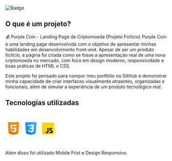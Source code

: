 ![Badge](https://img.shields.io/badge/Projeto-Autoral-purple)

<h2> O que é um projeto?</h1>

💰 Purple Coin - Landing Page de Criptomoeda (Projeto Fictício)
Purple Coin é uma landing page desenvolvida com o objetivo de apresentar minhas habilidades em desenvolvimento front-end. Apesar de ser um produto fictício, a página foi criada como se fosse a apresentação real de uma nova criptomoeda no mercado, com foco em design moderno, responsividade e boas práticas de HTML e CSS.

Este projeto foi pensado para compor meu portfólio no GitHub e demonstrar minha capacidade de criar interfaces visualmente atraentes, organizadas e funcionais, além de simular a experiência de um produto tecnológico real.

## Tecnologias utilizadas

<svg xmlns="http://www.w3.org/2000/svg" x="0px" y="0px" width="50" height="100" viewBox="0 0 48 48">
<linearGradient id="SNASnMitCxQrIYk4GDibta_v8RpPQUwv0N8_gr1" x1="18.208" x2="34.159" y1="2.413" y2="46.236" gradientUnits="userSpaceOnUse"><stop offset="0" stop-color="#f09701"></stop><stop offset="1" stop-color="#e36001"></stop></linearGradient><path fill="url(#SNASnMitCxQrIYk4GDibta_v8RpPQUwv0N8_gr1)" d="M7.192,7.176l2.627,29.77c0.109,1.237,0.97,2.28,2.164,2.621l10.643,3.041	c0.898,0.257,1.849,0.257,2.747,0l10.643-3.041c1.194-0.341,2.055-1.383,2.164-2.621l2.627-29.77C40.911,6.006,39.99,5,38.816,5	H9.184C8.01,5,7.089,6.006,7.192,7.176z"></path><path fill="#f09601" d="M24,8v31.9l9.876-2.822c0.797-0.228,1.371-0.924,1.443-1.749l2.286-26.242	C37.656,8.502,37.196,8,36.609,8H24z"></path><path fill="#fff" d="M24,25v-4h8.6l-0.7,11.5L24,35.1v-4.2l4.1-1.4l0.3-4.5L24,25z M32.9,17l0.3-4H24v4H32.9z"></path><path fill="#d6e0e9" d="M24,30.9v4.2l-7.9-2.6L15.7,27h4l0.2,2.5L24,30.9z M19.1,17H24v-4h-9.1l0.7,12H24v-4h-4.6L19.1,17z"></path><path d="M33.2,13l-0.3,4H24h-4.9l0.3,4H24h8.6l-0.7,11.5L24,35.1l-7.9-2.6L15.7,27h4l0.2,2.5l4.1,1.4l4.1-1.4l0.3-4.5H24h-8.4 l-0.7-12H24H33.2 M34.278,12H33.2H24h-9.1h-1.06l0.062,1.058l0.7,12L14.657,26h-0.032l0.078,1.073l0.4,5.5l0.049,0.668 l0.636,0.209l7.9,2.6L24,36.153l0.313-0.103l7.9-2.6l0.644-0.212l0.041-0.677l0.7-11.5L33.663,20H32.6H24h-3.672l-0.15-2H24h8.9 h0.928l0.069-0.925l0.3-4L34.278,12L34.278,12z M20.623,26H24h3.331l-0.185,2.769L24,29.843l-3.156-1.077l-0.148-1.846L20.623,26 L20.623,26z" opacity=".05"></path><path d="M33.2,13l-0.3,4H24h-4.9l0.3,4H24h8.6l-0.7,11.5L24,35.1l-7.9-2.6L15.7,27h4l0.2,2.5l4.1,1.4l4.1-1.4l0.3-4.5H24h-8.4 l-0.7-12H24H33.2 M33.739,12.5H33.2H24h-9.1h-0.53l0.031,0.529l0.7,12l0.027,0.471H15.6H24h3.866l-0.242,3.634L24,30.372 l-3.628-1.239l-0.174-2.173l-0.037-0.46H19.7h-4h-0.538l0.039,0.536l0.4,5.5l0.024,0.334l0.318,0.105l7.9,2.6L24,35.626 l0.156-0.051l7.9-2.6l0.322-0.106l0.021-0.339l0.7-11.5l0.032-0.53H32.6H24h-4.136l-0.225-3H24h8.9h0.464l0.035-0.463l0.3-4 L33.739,12.5L33.739,12.5z" opacity=".07"></path>
</svg>
<svg xmlns="http://www.w3.org/2000/svg" x="0px" y="0px" width="50" height="100" viewBox="0 0 48 48">
<linearGradient id="TQDriqswrKwPOniLrPT12a_7gdY5qNXaKC0_gr1" x1="16.33" x2="32.293" y1="-2.748" y2="41.109" gradientUnits="userSpaceOnUse"><stop offset="0" stop-color="#2aa4f4"></stop><stop offset="1" stop-color="#007ad9"></stop></linearGradient><path fill="url(#TQDriqswrKwPOniLrPT12a_7gdY5qNXaKC0_gr1)" d="M7.192,7.176l2.627,29.77c0.109,1.237,0.97,2.28,2.164,2.621l10.643,3.041	c0.898,0.257,1.849,0.257,2.747,0l10.643-3.041c1.194-0.341,2.055-1.383,2.164-2.621l2.627-29.77C40.911,6.006,39.99,5,38.816,5	H9.184C8.01,5,7.089,6.006,7.192,7.176z"></path><path fill="#35c1f1" d="M24,8v31.9l9.876-2.822c0.797-0.228,1.371-0.924,1.443-1.749l2.286-26.242	C37.656,8.502,37.196,8,36.609,8H24z"></path><path fill="#fff" d="M33.1,13H24v4h4.9l-0.3,4H24v4h4.4l-0.3,4.5L24,30.9v4.2l7.9-2.6L32.6,21l0,0L33.1,13z"></path><path fill="#d6e0e9" d="M24,13v4h-8.9l-0.3-4H24z M19.4,21l0.2,4H24v-4H19.4z M19.8,27h-4l0.3,5.5l7.9,2.6v-4.2l-4.1-1.4	L19.8,27z"></path><path d="M33.1,13l-0.5,8l-0.7,11.5L24,35.1l-7.9-2.6L15.8,27h4l0.1,2.5l4.1,1.4l4.1-1.4l0.3-4.5H24h-4.4l-0.2-4H24h4.6l0.3-4H24 h-8.9l-0.3-4H24H33.1 M34.164,12H33.1H24h-9.2h-1.078l0.081,1.075l0.3,4L14.172,18H15.1H24h3.822l-0.15,2H24h-4.6h-1.051 l0.052,1.05l0.2,4L18.649,26H15.8h-1.056l0.058,1.054l0.3,5.5l0.037,0.682l0.649,0.214l7.9,2.6L24,36.153l0.313-0.103l7.9-2.6 l0.644-0.212l0.041-0.677l0.7-11.5l0.5-7.998L34.164,12L34.164,12z M20.761,26H24h3.331l-0.185,2.769L24,29.843l-3.128-1.068 l-0.073-1.815L20.761,26L20.761,26z" opacity=".05"></path><path d="M33.1,13l-0.5,8l-0.7,11.5L24,35.1l-7.9-2.6L15.8,27h4l0.1,2.5l4.1,1.4l4.1-1.4l0.3-4.5H24h-4.4l-0.2-4H24h4.6l0.3-4H24 h-8.9l-0.3-4H24H33.1 M33.632,12.5H33.1H24h-9.2h-0.539l0.04,0.537l0.3,4l0.035,0.463H15.1H24h4.361l-0.225,3H24h-4.6h-0.526 l0.026,0.525l0.2,4l0.024,0.475H19.6H24h3.866l-0.242,3.634L24,30.372l-3.614-1.234L20.3,26.98L20.28,26.5H19.8h-4h-0.528 l0.029,0.527l0.3,5.5l0.019,0.341l0.324,0.107l7.9,2.6L24,35.626l0.156-0.051l7.9-2.6l0.322-0.106l0.021-0.339l0.7-11.5l0.5-7.999 L33.632,12.5L33.632,12.5z" opacity=".07"></path>
</svg>
<svg xmlns="http://www.w3.org/2000/svg" x="0px" y="0px" width="50" height="100" viewBox="0 0 48 48">
<path fill="#ffd600" d="M6,42V6h36v36H6z"></path><path fill="#000001" d="M29.538 32.947c.692 1.124 1.444 2.201 3.037 2.201 1.338 0 2.04-.665 2.04-1.585 0-1.101-.726-1.492-2.198-2.133l-.807-.344c-2.329-.988-3.878-2.226-3.878-4.841 0-2.41 1.845-4.244 4.728-4.244 2.053 0 3.528.711 4.592 2.573l-2.514 1.607c-.553-.988-1.151-1.377-2.078-1.377-.946 0-1.545.597-1.545 1.377 0 .964.6 1.354 1.985 1.951l.807.344C36.452 29.645 38 30.839 38 33.523 38 36.415 35.716 38 32.65 38c-2.999 0-4.702-1.505-5.65-3.368L29.538 32.947zM17.952 33.029c.506.906 1.275 1.603 2.381 1.603 1.058 0 1.667-.418 1.667-2.043V22h3.333v11.101c0 3.367-1.953 4.899-4.805 4.899-2.577 0-4.437-1.746-5.195-3.368L17.952 33.029z"></path>
</svg>

Além disso foi utilizado Mobile Frist e Design Responsivo.
